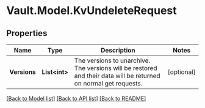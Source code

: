 # Vault.Model.KvUndeleteRequest

## Properties

Name | Type | Description | Notes
------------ | ------------- | ------------- | -------------
**Versions** | **List&lt;int&gt;** | The versions to unarchive. The versions will be restored and their data will be returned on normal get requests. | [optional] 

[[Back to Model list]](../README.md#documentation-for-models) [[Back to API list]](../README.md#documentation-for-api-endpoints) [[Back to README]](../README.md)

